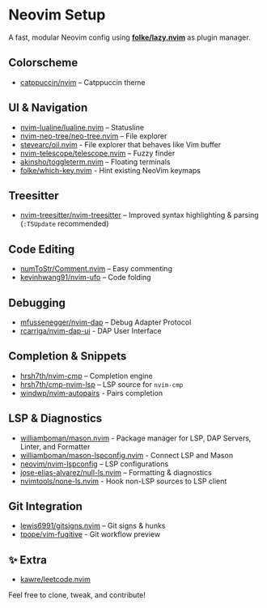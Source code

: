 # Neovim Setup

A fast, modular Neovim config using **[folke/lazy.nvim](https://github.com/folke/lazy.nvim)** as plugin manager.

## Colorscheme
- [catppuccin/nvim](https://github.com/catppuccin/nvim) – Catppuccin theme

## UI & Navigation
- [nvim-lualine/lualine.nvim](https://github.com/nvim-lualine/lualine.nvim) – Statusline
- [nvim-neo-tree/neo-tree.nvim](https://github.com/nvim-neo-tree/neo-tree.nvim) – File explorer
- [stevearc/oil.nvim](https://github.com/stevearc/oil.nvim) - File explorer that behaves like Vim buffer
- [nvim-telescope/telescope.nvim](https://github.com/nvim-telescope/telescope.nvim) – Fuzzy finder
- [akinsho/toggleterm.nvim](https://github.com/akinsho/toggleterm.nvim) – Floating terminals
- [folke/which-key.nvim](https://github.com/folke/which-key.nvim) - Hint existing NeoVim keymaps

## Treesitter
- [nvim-treesitter/nvim-treesitter](https://github.com/nvim-treesitter/nvim-treesitter) – Improved syntax highlighting & parsing (`:TSUpdate` recommended)

## Code Editing
- [numToStr/Comment.nvim](https://github.com/numToStr/Comment.nvim) – Easy commenting
- [kevinhwang91/nvim-ufo](https://github.com/kevinhwang91/nvim-ufo) – Code folding

## Debugging
- [mfussenegger/nvim-dap](https://github.com/mfussenegger/nvim-dap) – Debug Adapter Protocol
- [rcarriga/nvim-dap-ui](https://github.com/rcarriga/nvim-dap-ui) - DAP User Interface

## Completion & Snippets
- [hrsh7th/nvim-cmp](https://github.com/hrsh7th/nvim-cmp) – Completion engine
- [hrsh7th/cmp-nvim-lsp](https://github.com/hrsh7th/cmp-nvim-lsp) – LSP source for `nvim-cmp`
- [windwp/nvim-autopairs](https://github.com/windwp/nvim-autopairs) - Pairs completion

## LSP & Diagnostics
- [williamboman/mason.nvim](https://github.com/williamboman/mason.nvim) - Package manager for LSP, DAP Servers, Linter, and Formatter
- [williamboman/mason-lspconfig.nvim](https://github.com/williamboman/mason-lspconfig.nvim) - Connect LSP and Mason
- [neovim/nvim-lspconfig](https://github.com/neovim/nvim-lspconfig) – LSP configurations
- [jose-elias-alvarez/null-ls.nvim](https://github.com/jose-elias-alvarez/null-ls.nvim) – Formatting & diagnostics
- [nvimtools/none-ls.nvim](https://github.com/nvimtools/none-ls.nvim) - Hook non-LSP sources to LSP client

## Git Integration
- [lewis6991/gitsigns.nvim](https://github.com/lewis6991/gitsigns.nvim) – Git signs & hunks
- [tpope/vim-fugitive](https://github.com/tpope/vim-fugitive) - Git workflow preview

## ✨ Extra
- [kawre/leetcode.nvim](https://github.com/kawre/leetcode.nvim)

Feel free to clone, tweak, and contribute!
